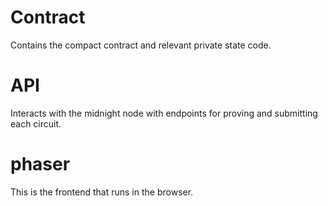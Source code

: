 # Contract

Contains the compact contract and relevant private state code.

# API

Interacts with the midnight node with endpoints for proving and submitting each circuit.

# phaser

This is the frontend that runs in the browser.
